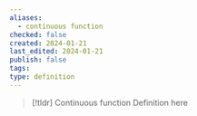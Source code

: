 ```yaml
---
aliases:
  - continuous function
checked: false
created: 2024-01-21
last_edited: 2024-01-21
publish: false
tags: 
type: definition
---
```

>[!tldr] Continuous function
>Definition here


